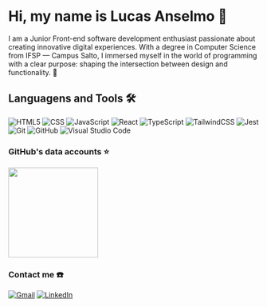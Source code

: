 # Hi, my name is Lucas Anselmo 👋

I am a Junior Front-end software development enthusiast passionate about creating innovative digital experiences. With a degree in Computer Science from IFSP — Campus Salto, I immersed myself in the world of programming with a clear purpose: shaping the intersection between design and functionality. 🚀

## Languagens and Tools 🛠️

![HTML5](https://img.shields.io/badge/-HTML5-333333?style=flat&logo=HTML5)
![CSS](https://img.shields.io/badge/-CSS-333333?style=flat&logo=CSS3&logoColor=1572B6)
![JavaScript](https://img.shields.io/badge/-JavaScript-333333?style=flat&logo=javascript)
![React](https://img.shields.io/badge/-React-333333?style=flat&logo=react)
![TypeScript](https://img.shields.io/badge/-Typescript-333333?style=flat&logo=typescript)
![TailwindCSS](https://img.shields.io/badge/-Tailwind-333333?style=flat&logo=tailwindcss)
![Jest](https://img.shields.io/badge/-Jest-333333?style=flat&logo=jest)
![Git](https://img.shields.io/badge/-Git-333333?style=flat&logo=git)
![GitHub](https://img.shields.io/badge/-GitHub-333333?style=flat&logo=github)
![Visual Studio Code](https://img.shields.io/badge/-Visual%20Studio%20Code-333333?style=flat&logo=visual-studio-code&logoColor=007ACC)

### GitHub's data accounts ⭐

<a href="https://github.com/LucasAnselmoSilva12345" title="Perfil de Lucas Anselmo">
  <img height="180em" src="https://github-readme-stats.vercel.app/api?username=LucasAnselmoSilva12345&theme=dracula&show_icons=true" />
</a>

### Contact me ☎️

<p align="left">
  <a href="mailto:lucasanselmodasilva02@gmail.com" title="Gmail">
  <img src="https://img.shields.io/badge/-Gmail-FF0000?style=flat-square&labelColor=FF0000&logo=gmail&logoColor=white&link=lucasanselmodasilva02@gmail.com" alt="Gmail" /></a>

  <a href="https://www.linkedin.com/in/lucas-anselmo-moraes-da-silva-543636161/" title="LinkedIn">
  <img src="https://img.shields.io/badge/-Linkedin-0e76a8?style=flat-square&logo=Linkedin&logoColor=white&link=https://www.linkedin.com/in/lucas-anselmo-moraes-da-silva-543636161/" alt="LinkedIn"/></a>
</p>
